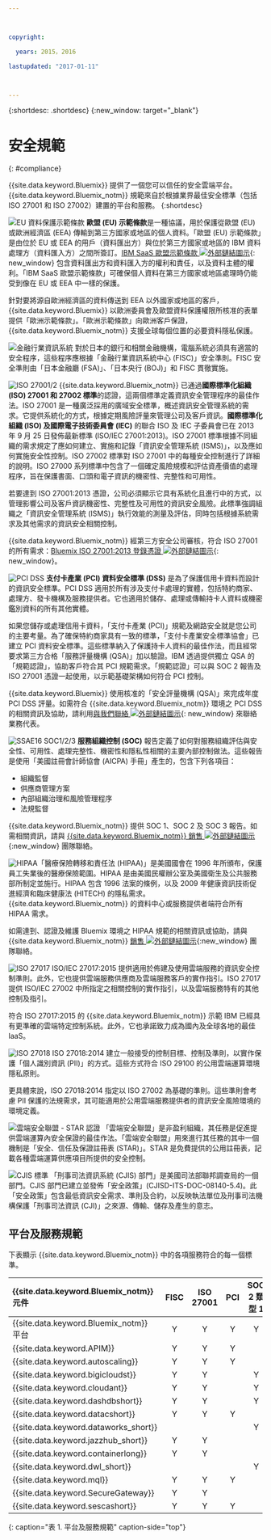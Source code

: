 ```yaml
---



copyright:

  years: 2015，2016

lastupdated: "2017-01-11"



---
```


{:shortdesc: .shortdesc}
{:new_window: target="_blank"}

# 安全規範
{: #compliance}

{{site.data.keyword.Bluemix}} 提供了一個您可以信任的安全雲端平台。{{site.data.keyword.Bluemix_notm}} 規範來自於根據業界最佳安全標準（包括 ISO 27001 和 ISO 27002）建置的平台和服務。
{:shortdesc}

![EU 資料保護示範條款](images/icon_eumc.png) **歐盟 (EU) 示範條款**是一種協議，用於保護從歐盟 (EU) 或歐洲經濟區 (EEA) 傳輸到第三方國家或地區的個人資料。「歐盟 (EU) 示範條款」是由位於 EU 或 EEA 的用戶（資料匯出方）與位於第三方國家或地區的 IBM 資料處理方（資料匯入方）之間所簽訂。[IBM SaaS 歐盟示範條款 ![外部鏈結圖示](../icons/launch-glyph.svg "外部鏈結圖示")](http://www-01.ibm.com/common/ssi/cgi-bin/ssialias?subtype=ST&infotype=SA&htmlfid=KUJ12408USEN&attachment=KUJ12408USEN.PDF "外部鏈結圖示"){: new_window} 包含資料匯出方和資料匯入方的權利和責任，以及資料主體的權利。「IBM SaaS 歐盟示範條款」可確保個人資料在第三方國家或地區處理時仍能受到像在 EU 或 EEA 中一樣的保護。

針對要將源自歐洲經濟區的資料傳送到 EEA 以外國家或地區的客戶，{{site.data.keyword.Bluemix}} 以歐洲委員會及歐盟資料保護權限所核准的表單提供「歐洲示範條款」。「歐洲示範條款」向歐洲客戶保證，{{site.data.keyword.Bluemix_notm}} 支援全球每個位置的必要資料隱私保護。

![金融行業資訊系統](images/FISC.gif) 對於日本的銀行和相關金融機構，電腦系統必須具有適當的安全程序，這些程序應根據「金融行業資訊系統中心 (FISC)」安全準則。FISC 安全準則由「日本金融廳 (FSA)」、「日本央行 (BOJ)」和 FISC 貫徹實施。
 

![ISO 27001/2](images/icon_iso27k1.png)  {{site.data.keyword.Bluemix_notm}} 已通過**國際標準化組織 (ISO) 27001 和 27002 標準**的認證，這兩個標準定義資訊安全管理程序的最佳作法。ISO 27001 是一種廣泛採用的廣域安全標準，概述資訊安全管理系統的需求。它提供系統化的方式，根據定期風險評量來管理公司及客戶資訊。**國際標準化組織 (ISO) 及國際電子技術委員會 (IEC)** 的聯合 ISO 及 IEC 子委員會已在 2013 年 9 月 25 日發佈最新標準 (ISO/IEC 27001:2013)。ISO 27001 標準根據不同組織的需求規定了應如何建立、實施和記錄「資訊安全管理系統 (ISMS)」，以及應如何實施安全性控制。ISO 27002 標準對 ISO 27001 中的每種安全控制進行了詳細的說明。ISO 27000 系列標準中包含了一個確定風險規模和評估資產價值的處理程序，旨在保護書面、口頭和電子資訊的機密性、完整性和可用性。

若要達到 ISO 27001:2013 憑證，公司必須顯示它具有系統化且進行中的方式，以管理影響公司及客戶資訊機密性、完整性及可用性的資訊安全風險。此標準強調組織之「資訊安全管理系統 (ISMS)」執行效能的測量及評估，同時包括根據系統需求及其他需求的資訊安全相關控制。

{{site.data.keyword.Bluemix_notm}} 經第三方安全公司審核，符合 ISO 27001 的所有需求：[Bluemix ISO 27001:2013 登錄憑證 ![外部鏈結圖示](../icons/launch-glyph.svg "外部鏈結圖示")](ftp://public.dhe.ibm.com/cloud/bluemix/compliance/Bluemix_ISO27K1_WWCert_2016.pdf "外部鏈結圖示"){: new_window}。

![PCI DSS](images/icon_pci.png)  **支付卡產業 (PCI) 資料安全標準 (DSS)** 是為了保護信用卡資料而設計的資訊安全標準。PCI DSS 適用於所有涉及支付卡處理的實體，包括特約商家、處理方、發卡機構及服務提供者。它也適用於儲存、處理或傳輸持卡人資料或機密鑑別資料的所有其他實體。

如果您儲存或處理信用卡資料，「支付卡產業 (PCI)」規範及網路安全就是您公司的主要考量。為了確保特約商家具有一致的標準，「支付卡產業安全標準協會」已建立 PCI 資料安全標準。這些標準納入了保護持卡人資料的最佳作法，而且經常要求第三方合格「服務評量機構 (QSA)」加以驗證。IBM 透過提供獨立 QSA 的「規範認證」，協助客戶符合其 PCI 規範需求。「規範認證」可以與 SOC 2 報告及 ISO 27001 憑證一起使用，以示範基礎架構如何符合 PCI 控制。

{{site.data.keyword.Bluemix}} 使用核准的「安全評量機構 (QSA)」來完成年度 PCI DSS 評量。如需符合 {{site.data.keyword.Bluemix_notm}} 環境之 PCI DSS 的相關資訊及協助，請利用[與我們聯絡 ![外部鏈結圖示](../icons/launch-glyph.svg "外部鏈結圖示")](https://console.ng.bluemix.net/?direct=classic/#/contactUs/cloudOEPaneId=contactUs "外部鏈結圖示"){: new_window} 來聯絡業務代表。

![SSAE16 SOC1/2/3](images/icon_aicpa.png) **服務組織控制 (SOC)** 報告定義了如何對服務組織評估與安全性、可用性、處理完整性、機密性和隱私性相關的主要內部控制做法。這些報告是使用「美國註冊會計師協會 (AICPA) 手冊」產生的，包含下列各項目： 
  * 組織監督
  * 供應商管理方案
  * 內部組織治理和風險管理程序
  * 法規監督
 
{{site.data.keyword.Bluemix_notm}} 提供 SOC 1、SOC 2 及 SOC 3 報告。如需相關資訊，請與 [{{site.data.keyword.Bluemix_notm}} 銷售 ![外部鏈結圖示](../icons/launch-glyph.svg "外部鏈結圖示")](mailto:bmxcert1@us.ibm.com "外部鏈結圖示"){:new_window} 團隊聯絡。 


![HIPAA](images/icon_hipaa.png)「醫療保險轉移和責任法 (HIPAA)」是美國國會在 1996 年所頒布，保護員工失業後的醫療保險範圍。HIPAA 是由美國民權辦公室及美國衛生及公共服務部所制定並施行。HIPAA 包含 1996 法案的條例，以及 2009 年健康資訊技術促進經濟和臨床健康法 (HITECH) 的隱私需求。{{site.data.keyword.Bluemix_notm}} 的資料中心或服務提供者端符合所有 HIPAA 需求。

如需達到、認證及維護 Bluemix 環境之 HIPAA 規範的相關資訊或協助，請與 {{site.data.keyword.Bluemix_notm}} [銷售 ![外部鏈結圖示](../icons/launch-glyph.svg "外部鏈結圖示")](mailto:cloudplatform_compliance@us.ibm.com "外部鏈結圖示"){:new_window} 團隊聯絡。


![ISO 27017](images/icon_ISO27017.png) ISO/IEC 27017:2015 提供適用於佈建及使用雲端服務的資訊安全控制準則。此外，它也提供雲端服務供應商及雲端服務客戶的實作指引。ISO 27017 提供 ISO/IEC 27002 中所指定之相關控制的實作指引，以及雲端服務特有的其他控制及指引。

符合 ISO 27017:2015 的 {{site.data.keyword.Bluemix_notm}} 示範 IBM 已經具有更準確的雲端特定控制系統。此外，它也承諾致力成為國內及全球各地的最佳 IaaS。


![ISO 27018](images/icon_ISO27018.png) ISO 27018:2014 建立一般接受的控制目標、控制及準則，以實作保護「個人識別資訊 (PII)」的方式。這些方式符合 ISO 29100 的公用雲端運算環境隱私原則。

更具體來說，ISO 27018:2014 指定以 ISO 27002 為基礎的準則。這些準則會考慮 PII 保護的法規需求，其可能適用於公用雲端服務提供者的資訊安全風險環境的環境定義。


![雲端安全聯盟 - STAR 認證](images/icon_CSA.png) 「雲端安全聯盟」是非盈利組織，其任務是促進提供雲端運算內安全保證的最佳作法。「雲端安全聯盟」用來進行其任務的其中一個機制是「安全、信任及保證註冊表 (STAR)」。STAR 是免費提供的公用註冊表，記載各種雲端運算供應項目所提供的安全控制。


![CJIS 標準](images/icon_CJIS.png) 「刑事司法資訊系統 (CJIS) 部門」是美國司法部聯邦調查局的一個部門。CJIS 部門已建立並發佈「安全政策」(CJISD-ITS-DOC-08140-5.4)。此「安全政策」包含最低資訊安全需求、準則及合約，以反映執法單位及刑事司法機構保護「刑事司法資訊 (CJI)」之來源、傳輸、儲存及產生的意志。



## 平台及服務規範
下表顯示 {{site.data.keyword.Bluemix_notm}} 中的各項服務符合的每一個標準。

|{{site.data.keyword.Bluemix_notm}} 元件		|FISC		|ISO 27001	|PCI|SOC 2 類型 1|
|:----------------------|:---------:|:---------:|:---------:|:---------:|
|{{site.data.keyword.Bluemix_notm}} 平台		|Y			|Y	|Y	|Y	|
|{{site.data.keyword.APIM}}			|Y	|Y|Y	|			|
|{{site.data.keyword.autoscaling}}			|Y	|Y|Y	|			|
|{{site.data.keyword.bigicloudst}}			|Y|Y|	|Y|
|{{site.data.keyword.cloudant}}				|Y|Y|	|Y	|
|{{site.data.keyword.dashdbshort}}			|Y	|Y	|	|Y	|
|{{site.data.keyword.datacshort}}			|Y	|Y	|Y	|			|
|{{site.data.keyword.dataworks_short}}				|	|	|	|Y	 		|
|{{site.data.keyword.jazzhub_short}}					|Y	|Y	|	|			|
|{{site.data.keyword.containerlong}}			|Y		|Y	|	|			|
|{{site.data.keyword.dwl_short}}				|	|	|	|Y	 		|
|{{site.data.keyword.mql}}				|Y	|Y	|Y	|	 		|
|{{site.data.keyword.SecureGateway}}			|Y	|Y|	|	 		|
|{{site.data.keyword.sescashort}}     |Y|Y|Y	|  |
{: caption="表 1. 平台及服務規範" caption-side="top"}
